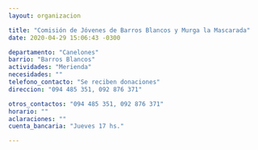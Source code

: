 ```yaml
---
layout: organizacion

title: "Comisión de Jóvenes de Barros Blancos y Murga la Mascarada"
date: 2020-04-29 15:06:43 -0300

departamento: "Canelones"
barrio: "Barros Blancos"
actividades: "Merienda"
necesidades: ""
telefono_contacto: "Se reciben donaciones"
direccion: "094 485 351, 092 876 371"

otros_contactos: "094 485 351, 092 876 371"
horario: ""
aclaraciones: ""
cuenta_bancaria: "Jueves 17 hs."

---
```

